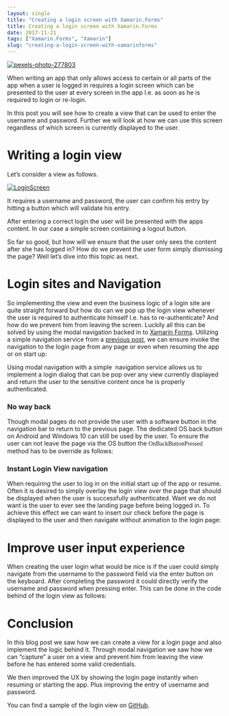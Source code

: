 ```yaml
---
layout: single
title: "Creating a login screen with Xamarin.Forms"
title: Creating a login screen with Xamarin.Forms
date: 2017-11-21
tags: ["Xamarin.Forms", "Xamarin"]
slug: "creating-a-login-screen-with-xamarinforms"
---
```


[![pexels-photo-277803](https://mallibone.com/posts/files/1b20fcbe-941f-4fef-beea-afcdf4bc9e7c.jpg "pexels-photo-277803")](https://mallibone.com/posts/files/c85b8f48-62da-4286-a0e2-fb749466beb6.jpg)

When writing an app that only allows access to certain or all parts of the app when a user is logged in requires a login screen which can be presented to the user at every screen in the app I.e. as soon as he is required to login or re-login.

In this post you will see how to create a view that can be used to enter the username and password. Further we will look at how we can use this screen regardless of which screen is currently displayed to the user.

# Writing a login view

Let’s consider a view as follows.

[![LoginScreen](https://mallibone.com/posts/files/78932983-cb59-4a1c-b4d4-4610b521e5f4.gif "LoginScreen")](https://mallibone.com/posts/files/763c9659-1cfd-427f-93f4-42055ed22fec.gif)

It requires a username and password, the user can confirm his entry by hitting a button which will validate his entry.

<script src="https://gist.github.com/mallibone/4d003cf3192c6702ddec263c0f0d053d.js"></script>

After entering a correct login the user will be presented with the apps content. In our case a simple screen containing a logout button.

<script src="https://gist.github.com/mallibone/cabfd841a03e6fcb83fc8823607cccd5.js"></script>

So far so good, but how will we ensure that the user only sees the content after she has logged in? How do we prevent the user form simply dismissing the page? Well let’s dive into this topic as next.

# Login sites and Navigation

So implementing the view and even the business logic of a login site are quite straight forward but how do can we pop up the login view whenever the user is required to authenticate himself I.e. has to re-authenticate? And how do we prevent him from leaving the screen. Luckily all this can be solved by using the modal navigation backed in to [Xamarin Forms](https://developer.xamarin.com/guides/xamarin-forms/application-fundamentals/navigation/modal/ "Xamarin Forms Modal Navigation Documentation"). Utilizing a simple navigation service from a [previous post](https://mallibone.com/post/a-simple-navigation-service-for-xamarinforms "Simple Xamarin.Forms Navigation Service"), we can ensure invoke the navigation to the login page from any page or even when resuming the app or on start up:  
<script src="https://gist.github.com/mallibone/02e2db97dec491e8c63f5a8951950179.js"></script>

Using modal navigation with a simple  navigation service allows us to implement a login dialog that can be pop over any view currently displayed and return the user to the sensitive content once he is properly authenticated.

### 

### No way back

Though modal pages do not provide the user with a software button in the navigation bar to return to the previous page. The dedicated OS back button on Android and Windows 10 can still be used by the user. To ensure the user can not leave the page via the OS button the <font face="Consolas">OnBackButtonPressed</font> method has to be override as follows:

<script src="https://gist.github.com/mallibone/82b74da9c16c436bc7851d60d1a554ea.js"></script>

### Instant Login View navigation

When requiring the user to log in on the initial start up of the app or resume. Often it is desired to simply overlay the login view over the page that should be displayed when the user is successfully authenticated. Want we do not want is the user to ever see the landing page before being logged in. To achieve this effect we can want to insert our check before the page is displayed to the user and then navigate without animation to the login page:

<script src="https://gist.github.com/mallibone/1f857fd1787f02539f7888f37a69879c.js"></script>

# Improve user input experience

When creating the user login what would be nice is if the user could simply navigate from the username to the password field via the enter button on the keyboard. After completing the password it could directly verify the username and password when pressing enter. This can be done in the code behind of the login view as follows:

<script src="https://gist.github.com/mallibone/1b938d008acd18d3e7f70534618bc720.js"></script>

# Conclusion

In this blog post we saw how we can create a view for a login page and also implement the logic behind it. Through modal navigation we saw how we can “capture” a user on a view and prevent him from leaving the view before he has entered some valid credentials.

We then improved the UX by showing the login page instantly when resuming or starting the app. Plus improving the entry of username and password.

You can find a sample of the login view on [GitHub](https://github.com/mallibone/LoginViewSample "GitHub link to sample repo").
